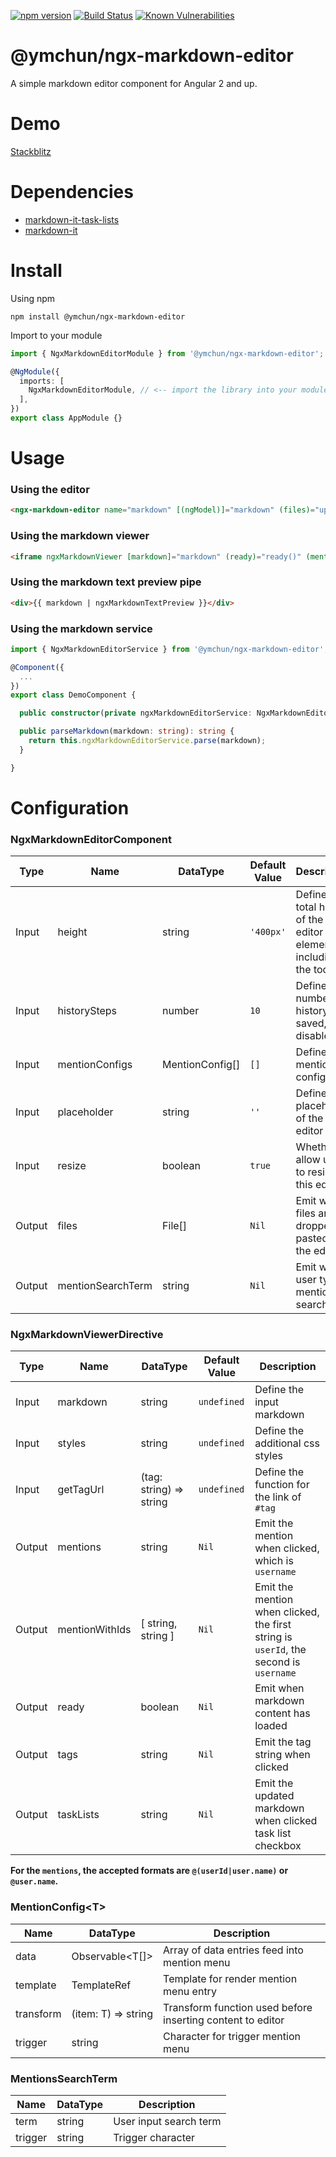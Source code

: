 [![npm version](https://badge.fury.io/js/%40ymchun%2Fngx-markdown-editor.svg)](https://badge.fury.io/js/%40ymchun%2Fngx-markdown-editor)
[![Build Status](https://travis-ci.com/ymchun/ngx-markdown-editor.svg?branch=master)](https://travis-ci.com/ymchun/ngx-markdown-editor)
[![Known Vulnerabilities](https://snyk.io/test/github/ymchun/ngx-markdown-editor/badge.svg?targetFile=projects/ngx-markdown-editor/package.json)](https://snyk.io/test/github/ymchun/ngx-markdown-editor?targetFile=projects/ngx-markdown-editor/package.json)

# @ymchun/ngx-markdown-editor
A simple markdown editor component for Angular 2 and up.

# Demo
[Stackblitz](https://ngx-markdown-editor-demo.stackblitz.io)

# Dependencies

* [markdown-it-task-lists](https://www.npmjs.com/package/markdown-it-task-lists)
* [markdown-it](https://www.npmjs.com/package/markdown-it)

# Install

Using npm

```
npm install @ymchun/ngx-markdown-editor
```

Import to your module

```typescript
import { NgxMarkdownEditorModule } from '@ymchun/ngx-markdown-editor';

@NgModule({
  imports: [
    NgxMarkdownEditorModule, // <-- import the library into your module
  ],
})
export class AppModule {}
```

# Usage

### Using the editor

```html
<ngx-markdown-editor name="markdown" [(ngModel)]="markdown" (files)="upload($event)" (mentionSearchTerm)="search($event)"></ngx-markdown-editor>
```

### Using the markdown viewer

```html
<iframe ngxMarkdownViewer [markdown]="markdown" (ready)="ready()" (mentions)="mentions($event)" (tags)="tags($event)" (taskLists)="taskLists($event)"></iframe>
```

### Using the markdown text preview pipe

```html
<div>{{ markdown | ngxMarkdownTextPreview }}</div>
```

### Using the markdown service

```typescript
import { NgxMarkdownEditorService } from '@ymchun/ngx-markdown-editor';

@Component({
  ...
})
export class DemoComponent {

  public constructor(private ngxMarkdownEditorService: NgxMarkdownEditorService) {}

  public parseMarkdown(markdown: string): string {
    return this.ngxMarkdownEditorService.parse(markdown);
  }

}
```

# Configuration

### NgxMarkdownEditorComponent
Type   | Name              | DataType        | Default Value | Description
-------|-------------------|-----------------|---------------|-------------
Input  | height            | string          | `'400px'`     | Define the total height of the editor element including the toolbar
Input  | historySteps      | number          | `10`          | Define the number of history saved, `0` for disable
Input  | mentionConfigs    | MentionConfig[] | `[]`          | Define mention configs
Input  | placeholder       | string          | `''`          | Define the placeholder of the editor
Input  | resize            | boolean         | `true`        | Whether allow user to resize this editor
Output | files             | File[]          | `Nil`         | Emit when files are dropped / pasted into the editor
Output | mentionSearchTerm | string          | `Nil`         | Emit when user type mention search term

### NgxMarkdownViewerDirective
Type   | Name           | DataType                | Default Value | Description
-------|----------------|-------------------------|---------------|-------------
Input  | markdown       | string                  | `undefined`   | Define the input markdown
Input  | styles         | string                  | `undefined`   | Define the additional css styles
Input  | getTagUrl      | (tag: string) => string | `undefined`   | Define the function for the link of `#tag`
Output | mentions       | string                  | `Nil`         | Emit the mention when clicked, which is `username`
Output | mentionWithIds | [ string, string ]      | `Nil`         | Emit the mention when clicked, the first string is `userId`, the second is `username`
Output | ready          | boolean                 | `Nil`         | Emit when markdown content has loaded
Output | tags           | string                  | `Nil`         | Emit the tag string when clicked
Output | taskLists      | string                  | `Nil`         | Emit the updated markdown when clicked task list checkbox

**For the `mentions`, the accepted formats are `@(userId|user.name)` or `@user.name`.**

### MentionConfig\<T\>
Name      | DataType            | Description
----------|---------------------|-------------
data      | Observable<T[]>     | Array of data entries feed into mention menu
template  | TemplateRef<any>    | Template for render mention menu entry
transform | (item: T) => string | Transform function used before inserting content to editor
trigger   | string              | Character for trigger mention menu

### MentionsSearchTerm
Name    | DataType | Description
--------|----------|-------------
term    | string   | User input search term
trigger | string   | Trigger character
